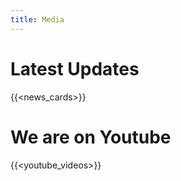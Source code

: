 ```yaml
---
title: Media
---
```


Latest Updates
==============

{{<news_cards>}}


We are on Youtube
=================

{{<youtube_videos>}}

